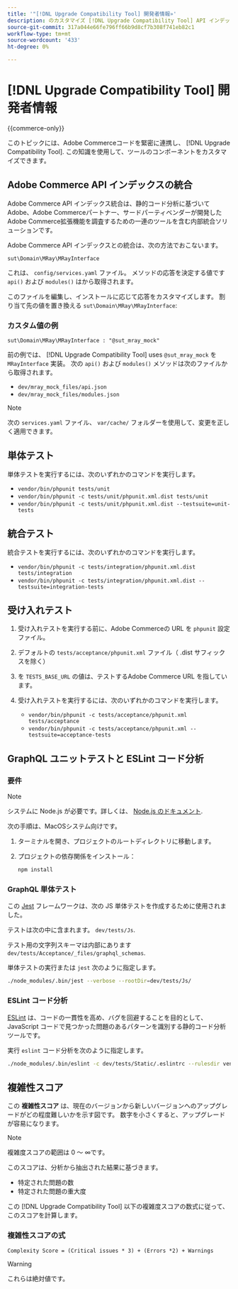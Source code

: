 ```yaml
---
title: '"[!DNL Upgrade Compatibility Tool] 開発者情報»'
description: のカスタマイズ [!DNL Upgrade Compatibility Tool] API インデックスの統合を使用する。
source-git-commit: 317a044e66fe796ff66b9d8cf7b308f741eb82c1
workflow-type: tm+mt
source-wordcount: '433'
ht-degree: 0%

---
```



# [!DNL Upgrade Compatibility Tool] 開発者情報

{{commerce-only}}

このトピックには、Adobe Commerceコードを緊密に連携し、 [!DNL Upgrade Compatibility Tool]. この知識を使用して、ツールのコンポーネントをカスタマイズできます。

## Adobe Commerce API インデックスの統合

Adobe Commerce API インデックス統合は、静的コード分析に基づいてAdobe、Adobe Commerceパートナー、サードパーティベンダーが開発したAdobe Commerce拡張機能を調査するための一連のツールを含む内部統合ソリューションです。

Adobe Commerce API インデックスとの統合は、次の方法でおこないます。

`sut\Domain\MRay\MRayInterface`

これは、 `config/services.yaml` ファイル。 メソッドの応答を決定する値です `api()` および `modules()` はから取得されます。

このファイルを編集し、インストールに応じて応答をカスタマイズします。 割り当て先の値を置き換える `sut\Domain\MRay\MRayInterface`:

### カスタム値の例

`sut\Domain\MRay\MRayInterface : "@sut_mray_mock"`

前の例では、 [!DNL Upgrade Compatibility Tool] uses `@sut_mray_mock` を `MRayInterface` 実装。 次の `api()` および `modules()` メソッドは次のファイルから取得されます。

- `dev/mray_mock_files/api.json`
- `dev/mray_mock_files/modules.json`

>[!NOTE]
>
>次の `services.yaml` ファイル、 `var/cache/` フォルダーを使用して、変更を正しく適用できます。

## 単体テスト

単体テストを実行するには、次のいずれかのコマンドを実行します。

- `vendor/bin/phpunit tests/unit`
- `vendor/bin/phpunit -c tests/unit/phpunit.xml.dist tests/unit`
- `vendor/bin/phpunit -c tests/unit/phpunit.xml.dist --testsuite=unit-tests`

## 統合テスト

統合テストを実行するには、次のいずれかのコマンドを実行します。

- `vendor/bin/phpunit -c tests/integration/phpunit.xml.dist tests/integration`
- `vendor/bin/phpunit -c tests/integration/phpunit.xml.dist --testsuite=integration-tests`

## 受け入れテスト

1. 受け入れテストを実行する前に、Adobe Commerceの URL を `phpunit` 設定ファイル。
1. デフォルトの `tests/acceptance/phpunit.xml` ファイル（ .dist サフィックスを除く）
1. を `TESTS_BASE_URL` の値は、テストするAdobe Commerce URL を指しています。
1. 受け入れテストを実行するには、次のいずれかのコマンドを実行します。

   - `vendor/bin/phpunit -c tests/acceptance/phpunit.xml tests/acceptance`
   - `vendor/bin/phpunit -c tests/acceptance/phpunit.xml --testsuite=acceptance-tests`

## GraphQL ユニットテストと ESLint コード分析

### 要件

>[!NOTE]
>
>システムに Node.js が必要です。詳しくは、 [Node.js のドキュメント](https://nodejs.dev/learn/how-to-install-nodejs).

次の手順は、MacOSシステム向けです。

1. ターミナルを開き、プロジェクトのルートディレクトリに移動します。
1. プロジェクトの依存関係をインストール：

   ```bash
   npm install
   ```

### GraphQL 単体テスト

この [Jest](https://jestjs.io/docs/getting-started) フレームワークは、次の JS 単体テストを作成するために使用されました。

テストは次の中に含まれます。 `dev/tests/Js`.

テスト用の文字列スキーマは内部にあります `dev/tests/Acceptance/_files/graphql_schemas`.

単体テストの実行または `jest` 次のように指定します。

```bash
./node_modules/.bin/jest --verbose --rootDir=dev/tests/Js/
```

### ESLint コード分析

[ESLint](https://eslint.org/docs/user-guide/getting-started) は、コードの一貫性を高め、バグを回避することを目的として、JavaScript コードで見つかった問題のあるパターンを識別する静的コード分析ツールです。

実行 `eslint` コード分析を次のように指定します。

```bash
./node_modules/.bin/eslint -c dev/tests/Static/.eslintrc --rulesdir vendor/magento/magento-coding-standard/eslint/rules path/to/analyse
```

## 複雑性スコア

この **複雑性スコア** は、現在のバージョンから新しいバージョンへのアップグレードがどの程度難しいかを示す図です。 数字を小さくすると、アップグレードが容易になります。

>[!NOTE]
>
>複雑度スコアの範囲は 0 ～ ∞です。

このスコアは、分析から抽出された結果に基づきます。

- 特定された問題の数
- 特定された問題の重大度

この [!DNL Upgrade Compatibility Tool] 以下の複雑度スコアの数式に従って、このスコアを計算します。

### 複雑性スコアの式

`Complexity Score = (Critical issues * 3) + (Errors *2) + Warnings`

>[!WARNING]
>
>これらは絶対値です。
